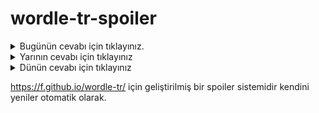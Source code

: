 # wordle-tr-spoiler

<details>
  <summary>Bugünün cevabı için tıklayınız.</summary>
  <br>
    <b> idare </b>
</details>

<details>
  <summary>Yarının cevabı için tıklayınız</summary>
  <br>
   <b> reşit </b>
</details>

<details>
  <summary>Dünün cevabı için tıklayınız </summary>
  <br>
  <b> martı </b>
</details>

https://f.github.io/wordle-tr/ için geliştirilmiş bir spoiler sistemidir kendini yeniler otomatik olarak.

